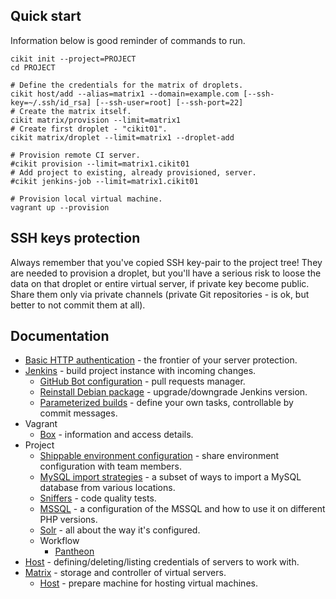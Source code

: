 ## Quick start

Information below is good reminder of commands to run.

```shell
cikit init --project=PROJECT
cd PROJECT

# Define the credentials for the matrix of droplets.
cikit host/add --alias=matrix1 --domain=example.com [--ssh-key=~/.ssh/id_rsa] [--ssh-user=root] [--ssh-port=22]
# Create the matrix itself.
cikit matrix/provision --limit=matrix1
# Create first droplet - "cikit01".
cikit matrix/droplet --limit=matrix1 --droplet-add

# Provision remote CI server.
#cikit provision --limit=matrix1.cikit01
# Add project to existing, already provisioned, server.
#cikit jenkins-job --limit=matrix1.cikit01

# Provision local virtual machine.
vagrant up --provision
```

## SSH keys protection

Always remember that you've copied SSH key-pair to the project tree! They are needed to provision a droplet, but you'll have a serious risk to loose the data on that droplet or entire virtual server, if private key become public. Share them only via private channels (private Git repositories - is ok, but better to not commit them at all).

## Documentation

- [Basic HTTP authentication](basic-http-auth) - the frontier of your server protection.
- [Jenkins](jenkins) - build project instance with incoming changes.
  - [GitHub Bot configuration](jenkins/github-bot) - pull requests manager.
  - [Reinstall Debian package](jenkins/reinstall-deb) - upgrade/downgrade Jenkins version.
  - [Parameterized builds](jenkins/builds-actions) - define your own tasks, controllable by commit messages.
- Vagrant
  - [Box](vagrant/box) - information and access details.
- Project
  - [Shippable environment configuration](project/env-config) - share environment configuration with team members.
  - [MySQL import strategies](project/mysql-import-strategies) - a subset of ways to import a MySQL database from various locations.
  - [Sniffers](project/sniffers) - code quality tests.
  - [MSSQL](project/mssql) - a configuration of the MSSQL and how to use it on different PHP versions.
  - [Solr](project/solr) - all about the way it's configured.
  - Workflow
    - [Pantheon](project/workflows/pantheon)
- [Host](host) - defining/deleting/listing credentials of servers to work with.
- [Matrix](matrix) - storage and controller of virtual servers.
  - [Host](matrix/host) - prepare machine for hosting virtual machines.
